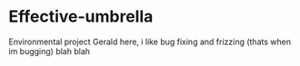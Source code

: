 # Effective-umbrella
Environmental project 
Gerald here, i like bug fixing and frizzing (thats when im bugging)
blah blah
